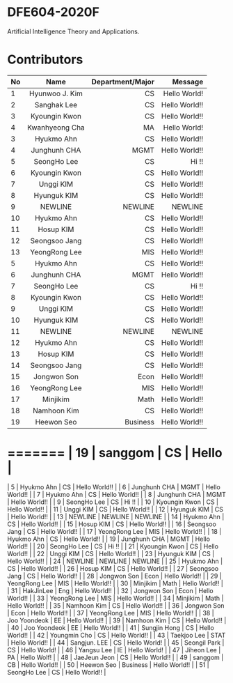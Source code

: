 # DFE604-2020F
Artificial Intelligence Theory and Applications.

# Contributors
| No            | Name           | Department/Major | Message           |
| ------------- |:--------------:| ----------------:|------------------:|
| 1             | Hyunwoo J. Kim     | CS               | Hello World!      |
| 2             | Sanghak Lee          | CS               | Hello World!!     |
| 3             | Kyoungin Kwon  | CS               | Hello World!!     |
| 4             | Kwanhyeong Cha | MA               | Hello World!      |
| 3             | Hyukmo Ahn    | CS               | Hello World!!     |
| 4             | Junghunh CHA | MGMT          | Hello World!!     |
| 5             | SeongHo Lee    | CS               | Hi !!                 |
| 6             | Kyoungin Kwon    | CS               | Hello World!!     |
| 7             | Unggi KIM    | CS               | Hello World!!     |
| 8             | Hyunguk KIM    | CS               | Hello World!!     |
| 9             | NEWLINE    | NEWLINE              | NEWLINE    |
| 10             | Hyukmo Ahn    | CS               | Hello World!!     |
| 11            | Hosup KIM    | CS               | Hello World!!     |
| 12            | Seongsoo Jang    | CS               | Hello World!!     |
| 13            | YeongRong Lee    | MIS               | Hello World!!     |
| 5             | Hyukmo Ahn     | CS               | Hello World!!     |
| 6             | Junghunh CHA   | MGMT          | Hello World!!     |
| 7             | SeongHo Lee    | CS               | Hi !!                 |
| 8             | Kyoungin Kwon  | CS               | Hello World!!     |
| 9             | Unggi KIM      | CS               | Hello World!!     |
| 10             | Hyunguk KIM    | CS               | Hello World!!     |
| 11            | NEWLINE    | NEWLINE              | NEWLINE    |
| 12            | Hyukmo Ahn    | CS               | Hello World!!     |
| 13            | Hosup KIM    | CS               | Hello World!!     |
| 14            | Seongsoo Jang    | CS               | Hello World!!     |
| 15            | Jongwon Son      | Econ              | Hello World!!     |
| 16            | YeongRong Lee   | MIS              | Hello World!!     |
| 17            | Minjikim      | Math              | Hello World!!     |
| 18            | Namhoon Kim      | CS              | Hello World!!     |
| 19            | Heewon Seo      | Business              | Hello World!!     |
=======
| 19            | sanggom          | CS              | Hello     |
=======
| 5             | Hyukmo Ahn    | CS               | Hello World!!     |
| 6             | Junghunh CHA | MGMT          | Hello World!!     |
| 7             | Hyukmo Ahn     | CS               | Hello World!!     |
| 8             | Junghunh CHA   | MGMT          | Hello World!!     |
| 9             | SeongHo Lee    | CS               | Hi !!                 |
| 10             | Kyoungin Kwon    | CS               | Hello World!!     |
| 11            | Unggi KIM    | CS               | Hello World!!     |
| 12           | Hyunguk KIM    | CS               | Hello World!!     |
| 13             | NEWLINE    | NEWLINE              | NEWLINE    |
| 14             | Hyukmo Ahn    | CS               | Hello World!!     |
| 15            | Hosup KIM    | CS               | Hello World!!     |
| 16            | Seongsoo Jang    | CS               | Hello World!!     |
| 17            | YeongRong Lee    | MIS               | Hello World!!     |
| 18             | Hyukmo Ahn     | CS               | Hello World!!     |
| 19             | Junghunh CHA   | MGMT          | Hello World!!     |
| 20             | SeongHo Lee    | CS               | Hi !!                 |
| 21             | Kyoungin Kwon  | CS               | Hello World!!     |
| 22             | Unggi KIM      | CS               | Hello World!!     |
| 23             | Hyunguk KIM    | CS               | Hello World!!     |
| 24            | NEWLINE    | NEWLINE              | NEWLINE    |
| 25            | Hyukmo Ahn    | CS               | Hello World!!     |
| 26            | Hosup KIM    | CS               | Hello World!!     |
| 27            | Seongsoo Jang    | CS               | Hello World!!     |
| 28            | Jongwon Son      | Econ              | Hello World!!     |
| 29            | YeongRong Lee   | MIS              | Hello World!!     |
| 30            | Minjikim      | Math              | Hello World!!     |
| 31            | HakJinLee      | Eng              | Hello World!!     |
| 32            | Jongwon Son      | Econ              | Hello World!!     |
| 33            | YeongRong Lee   | MIS              | Hello World!!     |
| 34            | Minjikim      | Math              | Hello World!!     |
| 35            | Namhoon Kim      | CS              | Hello World!!     |
| 36            | Jongwon Son      | Econ              | Hello World!!     |
| 37            | YeongRong Lee   | MIS              | Hello World!!     |
| 38            | Joo Yoondeok      | EE              | Hello World!!     |
| 39            | Namhoon Kim      | CS              | Hello World!!     |
| 40            | Joo Yoondeok      | EE              | Hello World!!     |
| 41            | Sungjin Hong      | CS              | Hello World!!     |
| 42            | Youngmin Cho      | CS              | Hello World!!     |
| 43            | Taekjoo Lee      | STAT              | Hello World!!     |
| 44            | Sangjun. LEE     | CS               | Hello World!      |
| 45            | Seongil Park     | CS               | Hello World!      |
| 46            | Yangsu Lee      | IE               | Hello World!      |
| 47            | Jiheon Lee      | PA               | Hello Wolf!      |
| 48            | JaeJeun Jeon   | CS                | Hello World!!     |
| 49            | sanggom        | CB                | Hello World!!     |
| 50            | Heewon Seo        | Business                | Hello World!!     |
| 51            | SeongHo Lee        | CS               | Hello World!!     |

